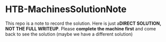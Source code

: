 # HTB-MachinesSolutionNote

This repo is a note to record the solution. Here is just a<b>DIRECT SOLUTION, NOT THE FULL WRITEUP</b>. Please <b>complete the machine first</b> and come back to see the solution (maybe we have a different solution)
